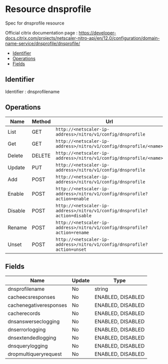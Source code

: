 # Resource dnsprofile

Spec for dnsprofile resource

Official citrix documentation page : https://developer-docs.citrix.com/projects/netscaler-nitro-api/en/12.0/configuration/domain-name-service/dnsprofile/dnsprofile/

- [Identifier](#identifier)
- [Operations](#operations)
- [Fields](#fields)

## Identifier

Identifier : dnsprofilename

## Operations

| Name | Method | Url |
|----|----|----|
| List | GET | `http://<netscaler-ip-address>/nitro/v1/config/dnsprofile` |
| Get | GET | `http://<netscaler-ip-address>/nitro/v1/config/dnsprofile/<name>` |
| Delete | DELETE | `http://<netscaler-ip-address>/nitro/v1/config/dnsprofile/<name>` |
| Update | PUT | `http://<netscaler-ip-address>/nitro/v1/config/dnsprofile` |
| Add | POST | `http://<netscaler-ip-address>/nitro/v1/config/dnsprofile` |
| Enable | POST | `http://<netscaler-ip-address>/nitro/v1/config/dnsprofile?action=enable` |
| Disable | POST | `http://<netscaler-ip-address>/nitro/v1/config/dnsprofile?action=disable` |
| Rename | POST | `http://<netscaler-ip-address>/nitro/v1/config/dnsprofile?action=rename` |
| Unset | POST | `http://<netscaler-ip-address>/nitro/v1/config/dnsprofile?action=unset` |

## Fields

| Name | Update | Type |
|----|----|----|
| dnsprofilename | No | string |
| cacheecsresponses | No | ENABLED, DISABLED |
| cachenegativeresponses | No | ENABLED, DISABLED |
| cacherecords | No | ENABLED, DISABLED |
| dnsanswerseclogging | No | ENABLED, DISABLED |
| dnserrorlogging | No | ENABLED, DISABLED |
| dnsextendedlogging | No | ENABLED, DISABLED |
| dnsquerylogging | No | ENABLED, DISABLED |
| dropmultiqueryrequest | No | ENABLED, DISABLED |

